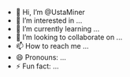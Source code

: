 - 👋 Hi, I’m @UstaMiner
- 👀 I’m interested in ...
- 🌱 I’m currently learning ...
- 💞️ I’m looking to collaborate on ...
- 📫 How to reach me ...
- 😄 Pronouns: ...
- ⚡ Fun fact: ...

<!---
UstaMiner/UstaMiner is a ✨ special ✨ repository because its `README.md` (this file) appears on your GitHub profile.
You can click the Preview link to take a look at your changes.
--->
